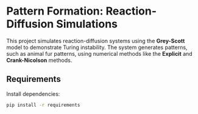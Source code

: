 # Pattern Formation: Reaction-Diffusion Simulations

This project simulates reaction-diffusion systems using the **Grey-Scott** model to demonstrate Turing instability. The system generates patterns, such as animal fur patterns, using numerical methods like the **Explicit** and **Crank-Nicolson** methods.

## Requirements

Install dependencies:
```bash
pip install -r requirements
